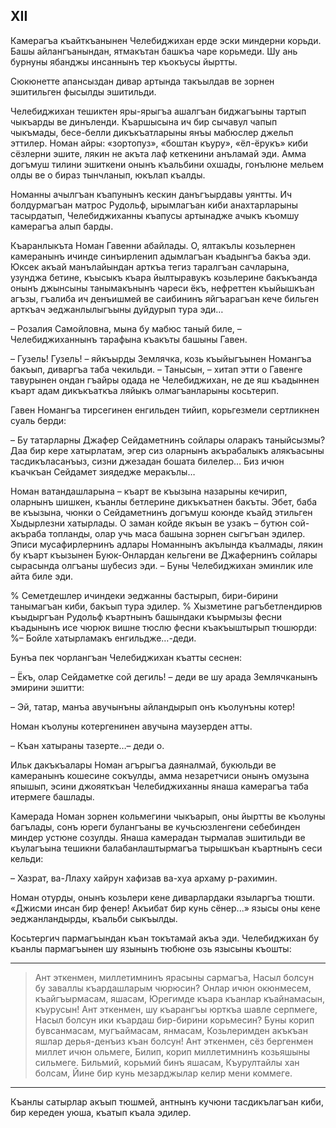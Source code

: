 ## XII

Камерагъа къайткъанынен Челебиджихан ерде эски миндерни корьди.
Башы айлангъанындан, ятмакътан башкъа чаре корьмеди.
Шу ань бурнуны ябанджы инсаннынъ тер къокъусы йыртты.

Сюкюнетте апансыздан дивар артында такъылдав ве зорнен эшитильген фысылды эшитильди.

Челебиджихан тешиктен яры-ярыгъа ашалгъан биджагъыны тартып чыкъарды ве динъленди.
Къаршысына ич бир сычавул чапып чыкъмады, бесе-белли дикъкъатларыны янъы мабюслер джельп эттилер.
Номан айры:
«зортопуз», «боштан къуру», «ёл-ёрукъ» киби сёзлерни эшите, лякин не акъта лаф кеткенини анъламай эди.
Амма догъмуш тилини эшиткени онынъ къальбини охшады, гонълюне мельем олды ве о бираз тынчланып, юкълап къалды.

Номанны ачылгъан къапунынъ кескин данъгъырдавы уянтты.
Ич болдурмагъан матрос Рудольф, ырымлагъан киби анахтарларыны тасырдатып, Челебиджиханны къапусы артынадже ачыкъ къомшу камерагъа алып барды.

Къаранлыкъта  Номан Гавенни абайлады.
О, ялтакълы козьлернен камеранынъ ичинде синъирленип адымлагъан къадынгъа бакъа эди.
Юксек акъай манълайындан арткъа тегиз таралгъан сачларына, узунджа бетине, къысыкъ къара йылтыравукъ козьлерине бакъкъанда онынъ джынсыны танымакънынъ чареси ёкъ, нефреттен къыйышкъан агъзы, гъалиба ич денъишмей ве саибининъ яйгъарагъан кече бильген арткъач эеджанлылыгъыны дуйдурып тура эди…

– Розалия Самойловна, мына бу мабюс таный биле, – Челебиджиханнынъ тарафына къакъты башыны Гавен.

– Гузель! Гузель!
– яйкъырды Землячка, козь къыйыгъынен Номангъа бакъып, диваргъа таба чекильди.
– Танысын, – хитап этти о Гавенге тавурынен ондан гъайры одада не Челебиджихан, не де яш къадыннен къарт адам дикъкъаткъа ляйыкъ олмагъанларыны косьтерип. 

Гавен Номангъа тирсегинен енгильден тийип, корьгезмели сертликнен суаль берди:

– Бу татарларны Джафер Сейдаметнинъ сойлары оларакъ таныйсызмы?
Даа бир кере хатырлатам, эгер сиз оларнынъ акърабалыкъ алякъасыны тасдикъласанъыз, сизни джезадан бошата билелер…
Биз ичюн къачкъан Сейдамет зиядедже меракълы…

Номан ватандашларына – къарт ве къызына назарыны кечирип, оларнынъ шишкен, къанлы бетлерине дикъкъатнен бакъты.
Эбет, баба ве къызына, чюнки о Сейдаметнинъ догъмуш коюнде къайд этильген Хыдырлезни хатырлады.
О заман койде якъын ве узакъ – бутюн сой-акъраба топланды, олар учь маса башына зорнен сыгъгъан эдилер.
Эписи мусафирлернинъ адлары Номаннынъ акълында къалмады, лякин бу къарт къызынен Буюк-Онлардан кельгени ве Джафернинъ сойлары сырасында олгъаны шубесиз эди.
– Буны Челебиджихан эминлик иле айта биле эди.

% Семетдешлер ичиндеки эеджанны бастырып, бири-бирини танымагъан киби, бакъып тура эдилер.
% Хызметине рагъбетлендирюв къыдыргъан Рудольф къартнынъ башындаки къырмызы фесни къадынынъ исе чюрюк вишне тюслю фесни къакъыштырып тюшюрди:
%– Бойле хатырламакъ енгильдже…-деди.

Бунъа пек чорлангъан Челебиджихан къатты сеснен:

– Ёкъ, олар Сейдаметке сой дегиль!
– деди ве шу арада Землячканынъ эмирини эшитти:

– Эй, татар, манъа авучынъны айландырып онъ къолунъны котер!

Номан къолуны котергенинен авучына маузерден атты.

– Къан хатыраны тазерте…– деди о.

Ильк дакъкъалары Номан агърыгъа даяналмай, букюльди ве камеранынъ кошесине сокъулды, амма незаретчиси онынъ омузына япышып, эсини джояяткъан Челебиджиханны янаша камерагъа таба итермеге башлады.

Камерада Номан зорнен кольмегини чыкъарып, оны йыртты ве къолуны багълады, сонъ юреги булангъаны ве кучьсюзленгени себебинден миндер устюне созулды.
Янаша камерадан тырмалав эшитильди ве къулагъына тешикни балабанлаштырмагъа тырышкъан къартнынъ сеси кельди:

– Хазрат, ва-Ллаху хайрун хафизав ва-хуа архаму р-рахимин.

Номан отурды, онынъ козьлери кене диварлардаки языларгъа тюшти.
«Джисми инсан бир фенер!
Акъибат бир кунь сёнер...»
язысы оны кене эеджанландырды, къальби сыкъылды.

Косьтергич пармагъындан къан токътамай акъа эди.
Челебиджихан бу къанлы пармагъынен шу язынынъ тюбюне озь язысыны къошты: 

___

> Ант эткенмен, миллетимнинъ ярасыны сармагъа,
> Насыл болсун бу заваллы къардашларым чюрюсин?
> Онлар ичюн окюнмесем, къайгъырмасам, яшасам,
> Юрегимде къара къанлар къайнамасын, къурусын!
> Ант эткенмен, шу къарангъы юрткъа шавле серпмеге,
> Насыл болсун ики къардаш бир-бирини корьмесин?
> Буны корип бувсанмасам, мугъаймасам, янмасам,
> Козьлеримден акъкъан яшлар дерья-денъиз къан болсун!
> Ант эткенмен, сёз бергенмен миллет ичюн ольмеге,
> Билип, корип миллетимнинъ козьяшыны сильмеге.
> Бильмий, корьмий бинъ яшасам, Къурултайлы хан болсам,
> Йине бир кунь мезарджылар келир мени коммеге. 

___

Къанлы сатырлар акъып тюшмей, антнынъ кучюни тасдикълагъан киби, бир кереден уюша, къатып къала эдилер. 
